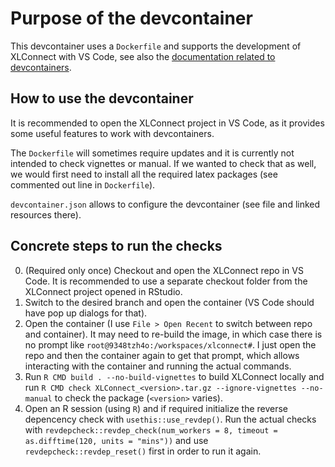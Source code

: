 # Purpose of the devcontainer

This devcontainer uses a `Dockerfile` and supports the development of XLConnect with VS Code, see also the [documentation related to devcontainers](https://microsoft.github.io/code-with-engineering-playbook/developer-experience/devcontainers/).


## How to use the devcontainer

It is recommended to open the XLConnect project in VS Code, as it provides some useful features to work with devcontainers.

The `Dockerfile` will sometimes require updates and it is currently not intended to check vignettes or manual. If we wanted to check that as well, we would first need to install all the required latex packages (see commented out line in `Dockerfile`).

`devcontainer.json` allows to configure the devcontainer (see file and linked resources there).

## Concrete steps to run the checks

0. (Required only once) Checkout and open the XLConnect repo in VS Code. It is recommended to use a separate checkout folder from the XLConnect project opened in RStudio.
1. Switch to the desired branch and open the container (VS Code should have pop up dialogs for that).
2. Open the container (I use `File > Open Recent` to switch between repo and container). It may need to re-build the image, in which case there is no prompt like `root@9348tzh4o:/workspaces/xlconnect#`. I just open the repo and then the container again to get that prompt, which allows interacting with the container and running the actual commands.
3. Run `R CMD build . --no-build-vignettes` to build XLConnect locally and run `R CMD check XLConnect_<version>.tar.gz --ignore-vignettes --no-manual` to check the package (`<version>` varies).
4. Open an R session (using `R`) and if required initialize the reverse depencency check with `usethis::use_revdep()`. Run the actual checks with `revdepcheck::revdep_check(num_workers = 8, timeout = as.difftime(120, units = "mins"))` and use `revdepcheck::revdep_reset()` first in order to run it again.
